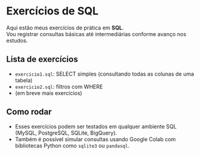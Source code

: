 # Exercícios de SQL

Aqui estão meus exercícios de prática em **SQL**.  
Vou registrar consultas básicas até intermediárias conforme avanço nos estudos.

## Lista de exercícios
- `exercicio1.sql`: SELECT simples (consultando todas as colunas de uma tabela)
- `exercicio2.sql`: filtros com WHERE
- (em breve mais exercícios)

## Como rodar
- Esses exercícios podem ser testados em qualquer ambiente SQL (MySQL, PostgreSQL, SQLite, BigQuery).  
- Também é possível simular consultas usando Google Colab com bibliotecas Python como `sqlite3` ou `pandasql`.
